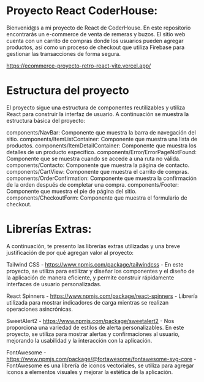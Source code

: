 # Proyecto React CoderHouse:

Bienvenid@s a mi proyecto de React de CoderHouse. En este repositorio encontrarás un e-commerce de venta de remeras y buzos. El sitio web cuenta con un carrito de compras donde los usuarios pueden agregar productos, así como un proceso de checkout que utiliza Firebase para gestionar las transacciones de forma segura.

https://ecommerce-proyecto-retro-react-vite.vercel.app/

# Estructura del proyecto

El proyecto sigue una estructura de componentes reutilizables y utiliza React para construir la interfaz de usuario. A continuación se muestra la estructura básica del proyecto:

components/NavBar: Componente que muestra la barra de navegación del sitio.
components/ItemListContainer: Componente que muestra una lista de productos.
components/ItemDetailContainer: Componente que muestra los detalles de un producto específico.
components/Error/ErrorPageNotFound: Componente que se muestra cuando se accede a una ruta no válida.
components/Contacto: Componente que muestra la página de contacto.
components/CartView: Componente que muestra el carrito de compras.
components/OrderConfirmation: Componente que muestra la confirmación de la orden después de completar una compra.
components/Footer: Componente que muestra el pie de página del sitio.
components/CheckoutForm: Componente que muestra el formulario de checkout.


# Librerías Extras:

A continuación, te presento las librerías extras utilizadas y una breve justificación de por qué agregan valor al proyecto:


Tailwind CSS - https://www.npmjs.com/package/tailwindcss - En este proyecto, se utiliza para estilizar y diseñar los componentes y el diseño de la aplicación de manera eficiente, y permite construir rápidamente interfaces de usuario personalizadas.

React Spinners - https://www.npmjs.com/package/react-spinners - Librería utilizada para mostrar indicadores de carga mientras se realizan operaciones asincrónicas.

SweetAlert2 - https://www.npmjs.com/package/sweetalert2 - Nos proporciona una variedad de estilos de alerta personalizables. En este proyecto, se utiliza para mostrar alertas y confirmaciones al usuario, mejorando la usabilidad y la interacción con la aplicación.

FontAwesome - https://www.npmjs.com/package/@fortawesome/fontawesome-svg-core - FontAwesome es una librería de iconos vectoriales, se utiliza para agregar iconos a elementos visuales y mejorar la estética de la aplicación.

